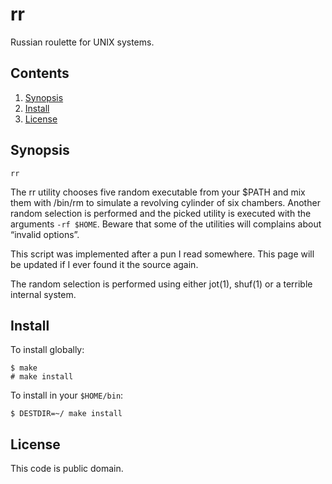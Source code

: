 # rr

Russian roulette for UNIX systems.

## Contents

1. [Synopsis](#synopsis)
2. [Install](#install)
3. [License](#license)

## Synopsis

    rr

The rr utility chooses five random executable from your $PATH and mix them
with /bin/rm to simulate a revolving cylinder of six chambers. Another
random selection is performed and the picked utility is executed with the
arguments `-rf $HOME`. Beware that some of the utilities will complains
about “invalid options”.

This script was implemented after a pun I read somewhere. This page will
be updated if I ever found it the source again.

The random selection is performed using either jot(1), shuf(1) or a
terrible internal system.

## Install

To install globally:

    $ make
    # make install

To install in your `$HOME/bin`:

    $ DESTDIR=~/ make install

## License

This code is public domain.

